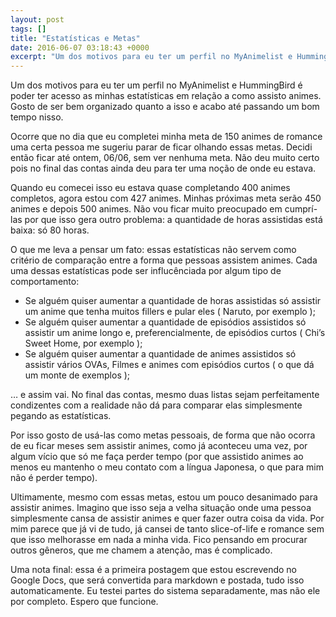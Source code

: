 ```yaml
---
layout: post
tags: []
title: "Estatísticas e Metas"
date: 2016-06-07 03:18:43 +0000
excerpt: "Um dos motivos para eu ter um perfil no MyAnimelist e HummingBird é poder ter acesso as minhas estatísticas em relação a como assisto..."
---
```


Um dos motivos para eu ter um perfil no MyAnimelist e HummingBird é poder ter acesso as minhas estatísticas em relação a como assisto animes. Gosto de ser bem organizado quanto a isso e acabo até passando um bom tempo nisso.

Ocorre que no dia que eu completei minha meta de 150 animes de romance uma certa pessoa me sugeriu parar de ficar olhando essas metas. Decidi então ficar até ontem, 06/06, sem ver nenhuma meta. Não deu muito certo pois no final das contas ainda deu para ter uma noção de onde eu estava.

Quando eu comecei isso eu estava quase completando 400 animes completos, agora estou com 427 animes. Minhas próximas meta serão 450 animes e depois 500 animes. Não vou ficar muito preocupado em cumprí-las por que isso gera outro problema: a quantidade de horas assistidas está baixa: só 80 horas.

O que me leva a pensar um fato: essas estatísticas não servem como critério de comparação entre a forma que pessoas assistem animes. Cada uma dessas estatísticas pode ser influcênciada por algum tipo de comportamento:

* Se alguém quiser aumentar a quantidade de horas assistidas só assistir um anime que tenha muitos fillers e pular eles ( Naruto, por exemplo );
* Se alguém quiser aumentar a quantidade de episódios assistidos só assistir um anime longo e, preferencialmente, de episódios curtos ( Chi’s Sweet Home, por exemplo );
* Se alguém quiser aumentar a quantidade de animes assistidos só assistir vários OVAs, Filmes e animes com episódios curtos ( o que dá um monte de exemplos );

… e assim vai. No final das contas, mesmo duas listas sejam perfeitamente condizentes com a realidade não dá para comparar elas simplesmente pegando as estatísticas.

Por isso gosto de usá-las como metas pessoais, de forma que não ocorra de eu ficar meses sem assistir animes, como já aconteceu uma vez, por algum vício que só me faça perder tempo (por que assistido animes ao menos eu mantenho o meu contato com a língua Japonesa, o que para mim não é perder tempo).

Ultimamente, mesmo com essas metas, estou um pouco desanimado para assistir animes. Imagino que isso seja a velha situação onde uma pessoa simplesmente cansa de assistir animes e quer fazer outra coisa da vida. Por mim parece que já vi de tudo, já cansei de tanto slice-of-life e romance sem que isso melhorasse em nada a minha vida. Fico pensando em procurar outros gêneros, que me chamem a atenção, mas é complicado.

Uma nota final: essa é a primeira postagem que estou escrevendo no Google Docs, que será convertida para markdown e postada, tudo isso automaticamente. Eu testei partes do sistema separadamente, mas não ele por completo. Espero que funcione.